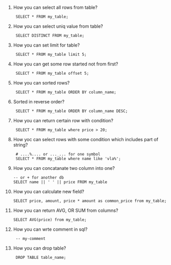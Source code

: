 1. How you can select all rows from table?
    
        SELECT * FROM my_table;
3. How you can select uniq value from table?
        
        SELECT DISTINCT FROM my_table;
4. How you can set limit for table?
        
        SELECT * FROM my_table limit 5;
5. How you can get some row started not from first?
        
        SELECT * FROM my_table offset 5;
6. How you can sorted rows?
        
        SELECT * FROM my_table ORDER BY column_name;
7. Sorted in reverse order?
        
        SELECT * FROM my_table ORDER BY column_name DESC;
8. How you can return certain row with condition?
        
        SELECT * FROM my_table where price > 20;
9. How yoc can select rows with some condition which includes part of string?
        
        # ....%.... or ..._... for one symbol
        SELECT * FROM my_table where name like 'vla%';
        
10. How you can concatanate two column into one?

        -- or + for another db
        SELECT name || ' ' || price FROM my_table
11. How you can calculate new field?
        
        SELECT price, amount, price * amount as common_price from my_table;
12. How you can return AVG, OR SUM from columns?
        
        SELECT AVG(price) from my_table;
6. How you can wrte comment in sql?
        
        -- my-comment
2. How you can drop table?
        
        DROP TABLE table_name;
        
